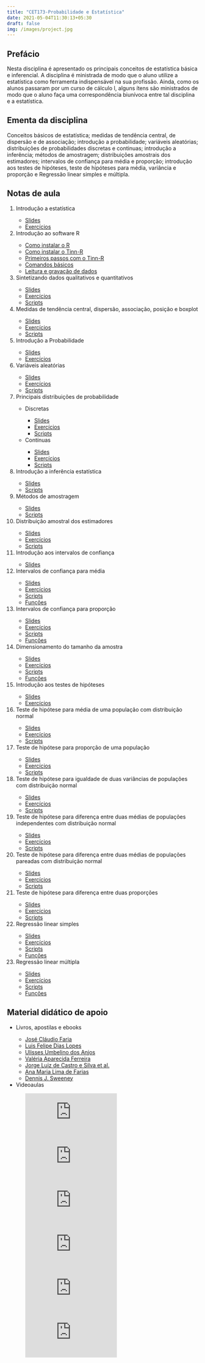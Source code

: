 ```yaml
---
title: "CET173-Probabilidade e Estatística"
date: 2021-05-04T11:30:13+05:30
draft: false
img: /images/project.jpg
---
```


## Prefácio

Nesta disciplina é apresentado os principais conceitos de estatística básica e inferencial. A disciplina é ministrada de modo que o aluno utilize a estatística como ferramenta indispensável na sua profissão. Ainda, como os alunos passaram por um curso de cálculo I, alguns ítens são ministrados de modo que o aluno faça uma correspondência biunívoca entre tal disciplina e a estatística.

## Ementa da disciplina

Conceitos básicos de estatística; medidas de tendência central, de dispersão e de associação; introdução a probabilidade; variáveis aleatórias; distribuições de probabilidades discretas e continuas; introdução a inferência; métodos de amostragem; distribuições amostrais dos estimadores; intervalos de confiança para média e proporção; introdução aos testes de hipóteses, teste de hipóteses para média, variância e proporção e Regressão linear simples e múltipla.

## Notas de aula

<ol>
<li> Introdução a estatística</li>
<ul class="fa-ul">
  <li><i class="fa-li fas fa-file-pdf"></i><a href="https://lec.pro.br/download/material_didatico/pdf_files/est_basica/intro_estatistica.pdf">Slides</a></li>
  <li><i class="fa-li fas fa-file-code"></i><a href="https://lec.pro.br/download/material_didatico/html_files/est_basica/exer_intro_estatistica.html">Exercícios</a></li>
</ul>

<li> Introdução ao software R</li>
<ul class="fa-ul">
  <li><i class="fa-li fab fa-youtube"></i><a href="www.youtube.com/watch?v=HNJpWe_kh8Y">Como instalar o R</a></li>
  <li><i class="fa-li fab fa-youtube"></i><a href="www.youtube.com/watch?v=kFktnOwqAww">Como instalar o Tinn-R</a></li>
  <li><i class="fa-li fab fa-youtube"></i><a href="www.youtube.com/watch?v=BMOk2DZpSJY">Primeiros passos com o Tinn-R</a></li>
  <li><i class="fa-li fab fa-r-project"></i><a href="https://lec.pro.br/download/material_didatico/r_files/intro_R/introducao_basico.R">Comandos básicos</a></li>
  <li><i class="fa-li fab fa-r-project"></i><a href="https://lec.pro.br/download/material_didatico/r_files/intro_R/leitura_gravacao_dados.R">Leitura e gravação de dados</a></li>
</ul>

<li> Sintetizando dados qualitativos e quantitativos</li>
<ul class="fa-ul">
 <li><i class="fa-li fas fa-file-pdf"></i><a href="https://lec.pro.br/download/material_didatico/pdf_files/est_basica/sint_quali_quanti.pdf">Slides</a></li>
 <li><i class="fa-li fas fa-file-code"></i><a href="https://lec.pro.br/download/material_didatico/html_files/est_basica/exer_sint_quali_quanti.html">Exercícios</a></li>
 <li><i class="fa-li fab fa-r-project"></i><a href="https://lec.pro.br/download/material_didatico/r_files/est_basica/sint_quali_quanti.r">Scripts</a></li>
</ul>

<li> Medidas de tendência central, dispersão, associação, posição e boxplot</li>
<ul class="fa-ul">
 <li><i class="fa-li fas fa-file-pdf"></i><a href="https://lec.pro.br/download/material_didatico/pdf_files/est_basica/medidas_boxplot.pdf">Slides</a></li>
 <li><i class="fa-li fas fa-file-code"></i><a href="https://lec.pro.br/download/material_didatico/html_files/est_basica/exer_medidas_boxplot.html">Exercícios</a></li>
 <li><i class="fa-li fab fa-r-project"></i><a href="https://lec.pro.br/download/material_didatico/r_files/est_basica/medidas_boxplot.r">Scripts</a></li>
</ul>

<li> Introdução a Probabilidade</li>
<ul class="fa-ul">
 <li><i class="fa-li fas fa-file-pdf"></i><a href="https://lec.pro.br/download/material_didatico/pdf_files/est_basica/intro_prob.pdf">Slides</a></li>
 <li><i class="fa-li fas fa-file-code"></i><a href="https://lec.pro.br/download/material_didatico/html_files/est_basica/exer_intro_prob.html">Exercícios</a></li> 
</ul>

<li> Variáveis aleatórias</li>
 <ul class="fa-ul">
 <li><i class="fa-li fas fa-file-pdf"></i><a href="https://lec.pro.br/download/material_didatico/pdf_files/est_basica/var_alea.pdf">Slides</a></li>
 <li><i class="fa-li fas fa-file-code"></i><a href="https://lec.pro.br/download/material_didatico/html_files/est_basica/exer_var_alea.html">Exercícios</a></li>
 <li><i class="fa-li fab fa-r-project"></i><a href="https://lec.pro.br/download/material_didatico/r_files/est_basica/var_alea.r">Scripts</a></li>
</ul>

<li> Principais distribuições de probabilidade</li>
 <ul class="fa-ul"> 
  <li><i class="fa-li fas fa-chart-bar"></i>Discretas</li>
   <ul class="fa-ul">
   <li><i class="fa-li fas fa-file-pdf"></i><a href="https://lec.pro.br/download/material_didatico/pdf_files/est_basica/mod_discreto.pdf">Slides</a></li>
   <li><i class="fa-li fas fa-file-code"></i><a href="https://lec.pro.br/download/material_didatico/html_files/est_basica/exer_mod_discreto.html">Exercícios</a></li>
   <li><i class="fa-li fab fa-r-project"></i><a href="https://lec.pro.br/download/material_didatico/r_files/est_basica/mod_discreto.r">Scripts</a></li> 
   </ul>
  <li><i class="fa-li fas fa-chart-area"></i>Contínuas</li>
   <ul class="fa-ul">
   <li><i class="fa-li fas fa-file-pdf"></i><a href="https://lec.pro.br/download/material_didatico/pdf_files/est_basica/mod_cont.pdf">Slides</a></li>
   <li><i class="fa-li fas fa-file-code"></i><a href="https://lec.pro.br/download/material_didatico/html_files/est_basica/exer_mod_cont.html">Exercícios</a></li>
   <li><i class="fa-li fab fa-r-project"></i><a href="https://lec.pro.br/download/material_didatico/r_files/est_basica/mod_cont.r">Scripts</a></li>  
   </ul>
  </ul>

<li> Introdução a inferência estatística</li>
 <ul class="fa-ul">
  <li><i class="fa-li fas fa-file-pdf"></i><a href="https://lec.pro.br/download/material_didatico/pdf_files/est_infer/intro_infer.pdf">Slides</a></li>
  <li><i class="fa-li fab fa-r-project"></i><a href="https://lec.pro.br/download/material_didatico/r_files/est_infer/intro_infer.r">Scripts</a></li>   
 </ul>

<li> Métodos de amostragem</li>
 <ul class="fa-ul">
  <li><i class="fa-li fas fa-file-pdf"></i><a href="https://lec.pro.br/download/material_didatico/pdf_files/est_infer/amostragem.pdf">Slides</a></li>
  <li><i class="fa-li fab fa-r-project"></i><a href="https://lec.pro.br/download/material_didatico/r_files/est_infer/amostragem.r">Scripts</a></li>    
 </ul>

<li> Distribuição amostral dos estimadores</li>
 <ul class="fa-ul">
  <li><i class="fa-li fas fa-file-pdf"></i><a href="https://lec.pro.br/download/material_didatico/pdf_files/est_infer/dist_amostral.pdf">Slides</a></li>
  <li><i class="fa-li fas fa-file-code"></i><a href="https://lec.pro.br/download/material_didatico/html_files/est_infer/exer_dist_amostral.html">Exercícios</a></li>
  <li><i class="fa-li fab fa-r-project"></i><a href="https://lec.pro.br/download/material_didatico/r_files/est_infer/dist_amostral.r">Scripts</a></li>   
 </ul>

<li> Introdução aos intervalos de confiança</li>
 <ul class="fa-ul">
  <li><i class="fa-li fas fa-file-pdf"></i><a href="https://lec.pro.br/download/material_didatico/pdf_files/est_infer/int_confianca.pdf">Slides</a></li> 
 </ul>

<li> Intervalos de confiança para média</li>
 <ul class="fa-ul">
  <li><i class="fa-li fas fa-file-pdf"></i><a href="https://lec.pro.br/download/material_didatico/pdf_files/est_infer/ic_media.pdf">Slides</a></li>
  <li><i class="fa-li fas fa-file-code"></i><a href="https://lec.pro.br/download/material_didatico/html_files/est_infer/exer_ic_media.html">Exercícios</a></li>
  <li><i class="fa-li fab fa-r-project"></i><a href="https://lec.pro.br/download/material_didatico/r_files/est_infer/ic_media.r">Scripts</a></li>
  <li><i class="fa-li fab fa-r-project"></i><a href="https://lec.pro.br/download/material_didatico/r_files/est_infer/conf.mean.R">Funções</a></li> 
 </ul>

<li> Intervalos de confiança para proporção</li>
 <ul class="fa-ul">
  <li><i class="fa-li fas fa-file-pdf"></i><a href="https://lec.pro.br/download/material_didatico/pdf_files/est_infer/ic_proporcao.pdf">Slides</a></li>
  <li><i class="fa-li fas fa-file-code"></i><a href="https://lec.pro.br/download/material_didatico/html_files/est_infer/exer_ic_proporcao.html">Exercícios</a></li>
  <li><i class="fa-li fab fa-r-project"></i><a href="https://lec.pro.br/download/material_didatico/r_files/est_infer/ic_proporcao.r">Scripts</a></li>
  <li><i class="fa-li fab fa-r-project"></i><a href="https://lec.pro.br/download/material_didatico/r_files/est_infer/conf.prop.R">Funções</a></li>  
 </ul>

<li> Dimensionamento do tamanho da amostra</li>
 <ul class="fa-ul">
  <li><i class="fa-li fas fa-file-pdf"></i><a href="https://lec.pro.br/download/material_didatico/pdf_files/est_infer/tamanho_amostra.pdf">Slides</a></li>
  <li><i class="fa-li fas fa-file-code"></i><a href="https://lec.pro.br/download/material_didatico/html_files/est_infer/exer_tamanho_amostra.html">Exercícios</a></li>
  <li><i class="fa-li fab fa-r-project"></i><a href="https://lec.pro.br/download/material_didatico/r_files/est_infer/tamanho_amostra.r">Scripts</a></li>
  <li><i class="fa-li fab fa-r-project"></i><a href="https://lec.pro.br/download/material_didatico/r_files/est_infer/sizen.R">Funções</a></li>  
 </ul>
 
<li> Introdução aos testes de hipóteses</li>
 <ul class="fa-ul">
  <li><i class="fa-li fas fa-file-pdf"></i><a href="https://lec.pro.br/download/material_didatico/pdf_files/est_infer/intro_hipoteses.pdf">Slides</a></li>
  <li><i class="fa-li fas fa-file-code"></i><a href="https://lec.pro.br/download/material_didatico/html_files/est_infer/exer_intro_hipoteses.html">Exercícios</a></li>
 </ul>

<li> Teste de hipótese para média de uma população com distribuição normal</li>
 <ul class="fa-ul">
  <li><i class="fa-li fas fa-file-pdf"></i><a href="https://lec.pro.br/download/material_didatico/pdf_files/est_infer/th_media.pdf">Slides</a></li>
  <li><i class="fa-li fas fa-file-code"></i><a href="https://lec.pro.br/download/material_didatico/html_files/est_infer/exer_th_media.html">Exercícios</a></li>
  <li><i class="fa-li fab fa-r-project"></i><a href="https://lec.pro.br/download/material_didatico/r_files/est_infer/th_media.r">Scripts</a></li> 
 </ul>

<li> Teste de hipótese para proporção de uma população</li>
 <ul class="fa-ul">
  <li><i class="fa-li fas fa-file-pdf"></i><a href="https://lec.pro.br/download/material_didatico/pdf_files/est_infer/th_prop.pdf">Slides</a></li>
  <li><i class="fa-li fas fa-file-code"></i><a href="https://lec.pro.br/download/material_didatico/html_files/est_infer/exer_th_prop.html">Exercícios</a></li>
  <li><i class="fa-li fab fa-r-project"></i><a href="https://lec.pro.br/download/material_didatico/r_files/est_infer/th_prop.r">Scripts</a></li>  
 </ul>

<li> Teste de hipótese para igualdade de duas variâncias de populações com distribuição normal</li>
 <ul class="fa-ul">
  <li><i class="fa-li fas fa-file-pdf"></i><a href="https://lec.pro.br/download/material_didatico/pdf_files/est_infer/th_igvariancias.pdf">Slides</a></li>
  <li><i class="fa-li fas fa-file-code"></i><a href="">Exercícios</a></li>
  <li><i class="fa-li fab fa-r-project"></i><a href="">Scripts</a></li>   
 </ul>

<li> Teste de hipótese para diferença entre duas médias de populações independentes com distribuição normal</li>
 <ul class="fa-ul">
  <li><i class="fa-li fas fa-file-pdf"></i><a href="https://lec.pro.br/download/material_didatico/pdf_files/est_infer/th_difmedia.pdf">Slides</a></li>
  <li><i class="fa-li fas fa-file-code"></i><a href="https://lec.pro.br/download/material_didatico/html_files/est_infer/exer_th_difmedia.html">Exercícios</a></li>
  <li><i class="fa-li fab fa-r-project"></i><a href="https://lec.pro.br/download/material_didatico/r_files/est_infer/th_difmedia.r">Scripts</a></li>    
 </ul>

<li> Teste de hipótese para diferença entre duas médias de populações pareadas com distribuição normal</li>
 <ul class="fa-ul">
  <li><i class="fa-li fas fa-file-pdf"></i><a href="https://lec.pro.br/download/material_didatico/pdf_files/est_infer/th_difmedia_pareado.pdf">Slides</a></li>
  <li><i class="fa-li fas fa-file-code"></i><a href="https://lec.pro.br/download/material_didatico/html_files/est_infer/exer_th_difmedia_pareado.html">Exercícios</a></li>
  <li><i class="fa-li fab fa-r-project"></i><a href="https://lec.pro.br/download/material_didatico/r_files/est_infer/th_difmedia_pareado.r">Scripts</a></li>     
 </ul>

<li> Teste de hipótese para diferença entre duas proporções</li>
 <ul class="fa-ul">
  <li><i class="fa-li fas fa-file-pdf"></i><a href="https://lec.pro.br/download/material_didatico/pdf_files/est_infer/th_difproporcao.pdf">Slides</a></li>
  <li><i class="fa-li fas fa-file-code"></i><a href="https://lec.pro.br/download/material_didatico/html_files/est_infer/exer_th_difproporcao.html">Exercícios</a></li>
  <li><i class="fa-li fab fa-r-project"></i><a href="https://lec.pro.br/download/material_didatico/r_files/est_infer/th_difproporcao.r">Scripts</a></li>      
 </ul>

<li> Regressão linear simples</li>
 <ul class="fa-ul">
  <li><i class="fa-li fas fa-file-pdf"></i><a href="https://lec.pro.br/download/material_didatico/pdf_files/est_infer/reg_linear_simples.pdf">Slides</a></li>
  <li><i class="fa-li fas fa-file-code"></i><a href="https://lec.pro.br/download/material_didatico/html_files/est_infer/exer_reg_linear_simples.html">Exercícios</a></li>
  <li><i class="fa-li fab fa-r-project"></i><a href="https://lec.pro.br/download/material_didatico/r_files/est_infer/reg_linear_simples.r">Scripts</a></li>
   <li><i class="fa-li fab fa-r-project"></i><a href="https://lec.pro.br/download/material_didatico/r_files/est_infer/plot.ic.R">Funções</a></li>      
 </ul>

<li> Regressão linear múltipla</li>
 <ul class="fa-ul">
  <li><i class="fa-li fas fa-file-pdf"></i><a href="https://lec.pro.br/download/material_didatico/pdf_files/est_infer/reg_linear_multipla.pdf">Slides</a></li>
  <li><i class="fa-li fas fa-file-code"></i><a href="https://lec.pro.br/download/material_didatico/html_files/est_infer/exer_reg_linear_multipla.html">Exercícios</a></li>
  <li><i class="fa-li fab fa-r-project"></i><a href="https://lec.pro.br/download/material_didatico/r_files/est_infer/reg_linear_multipla.r">Scripts</a></li>
  <li><i class="fa-li fab fa-r-project"></i><a href="https://lec.pro.br/download/material_didatico/r_files/est_infer/panel.3d.contour.R">Funções</a></li>   
 </ul>
</ol>

## Material didático de apoio

<ul class="fa-ul">
 <li><i class="fa-li fas fa-book-reader"></i>Livros, apostilas e ebooks</li>
  <ul class="fa-ul">
   <li><i class="fa-li fas fa-address-book"></i><a href="https://lec.pro.br/download/faria/apostilas/CET018_10ed_1pf.pdf">José Cláudio Faria</a></li>
   <li><i class="fa-li fas fa-address-book"></i><a href="http://www.inf.ufsc.br/~vera.carmo/LIVROS/LIVROS/Luis%20Felipe%20Dias%20Lopes.pdf">Luis Felipe Dias Lopes</a></li>  
   <li><i class="fa-li fas fa-address-book"></i><a href="http://www.de.ufpb.br/~ulisses/disciplinas/livro-cpe-i.pdf">Ulisses Umbelino dos Anjos</a></li>  
  <li><i class="fa-li fas fa-address-book"></i><a href="https://profhubert.yolasite.com/resources/LIVRO%20PROPRIETARIO%20-%20Probabilidade%20e%20estatistica.pdf">Valéria Aparecida Ferreira</a></li>
  <li><i class="fa-li fas fa-book"></i><a href="https://educapes.capes.gov.br/bitstream/capes/554261/2/Livro%20Estatistica%20e%20Probabilidade%20.pdf">Jorge Luiz de Castro e Silva et al.</a></li> 
  <li><i class="fa-li fas fa-book"></i><a href="https://canal.cecierj.edu.br/012016/a99487ebb1f652768691614fee042a9e.pdf">Ana Maria Lima de Farias</a></li>  
  <li><i class="fa-li fas fa-book-open"></i><a href="https://www.britannica.com/science/statistics">Dennis J. Sweeney</a></li> 
 </ul>
 <li><i class="fa-li fab fa-youtube"></i>Videoaulas</li>
  <ul>
   <iframe width="240" height="115" src="https://www.youtube.com/embed/videoseries?list=PLxI8Can9yAHfGeWW2TS_o4bAueT_ySiqG" title="YouTube video player" frameborder="0" allow="accelerometer; autoplay; clipboard-write; encrypted-media; gyroscope; picture-in-picture" allowfullscreen></iframe> 
   <iframe width="240" height="115" src="https://www.youtube.com/embed/videoseries?list=PLN0ZrxDaBfhgMgJX4j__QN0omT98-0TP7" title="YouTube video player" frameborder="0" allow="accelerometer; autoplay; clipboard-write; encrypted-media; gyroscope; picture-in-picture" allowfullscreen></iframe>
   <iframe width="240" height="115" src="https://www.youtube.com/embed/videoseries?list=PLxI8Can9yAHdJq561NyRN9wZpTqVJn0Z0" title="YouTube video player" frameborder="0" allow="accelerometer; autoplay; clipboard-write; encrypted-media; gyroscope; picture-in-picture" allowfullscreen></iframe>
   <iframe width="240" height="115" src="https://www.youtube.com/embed/videoseries?list=PLA0675987914E07BB" title="YouTube video player" frameborder="0" allow="accelerometer; autoplay; clipboard-write; encrypted-media; gyroscope; picture-in-picture" allowfullscreen></iframe>
   <iframe width="240" height="115" src="https://www.youtube.com/embed/videoseries?list=PLEfwqyY2ox85yFBHTW0UbXAvuaPULX2vs" title="YouTube video player" frameborder="0" allow="accelerometer; autoplay; clipboard-write; encrypted-media; gyroscope; picture-in-picture" allowfullscreen></iframe> 
   <iframe width="240" height="115" src="https://www.youtube.com/embed/videoseries?list=PLrOyM49ctTx8HWnxWRBtKrfcuf7ew_3nm" title="YouTube video player" frameborder="0" allow="accelerometer; autoplay; clipboard-write; encrypted-media; gyroscope; picture-in-picture" allowfullscreen></iframe>
 </ul>
</ul> 
 
